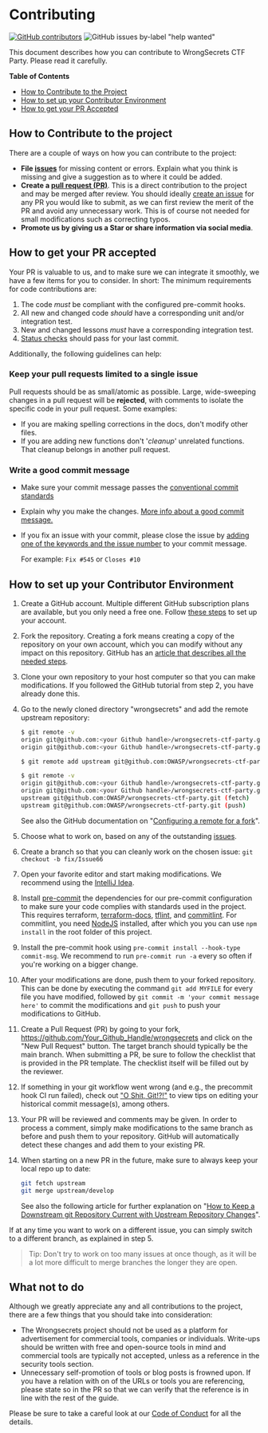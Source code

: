 # Contributing

[![GitHub contributors](https://img.shields.io/github/contributors/OWASP/wrongsecrets-ctf-party.svg)](https://github.com/OWASP/wrongsecrets-ctf-party/graphs/contributors)
![GitHub issues by-label "help wanted"](https://img.shields.io/github/issues/OWASP/wrongsecrets-ctf-party/help%20wanted.svg)

This document describes how you can contribute to WrongSecrets CTF Party. Please read it carefully.

**Table of Contents**

- [How to Contribute to the Project](#how-to-contribute-to-the-project)
- [How to set up your Contributor Environment](#how-to-set-up-your-contributor-environment)
- [How to get your PR Accepted](#how-to-get-your-pr-accepted)

## How to Contribute to the project

There are a couple of ways on how you can contribute to the project:

- **File [issues](https://github.com/OWASP/wrongsecrets-ctf-party/issues "WrongSecrets CTF Party Issues")** for missing content or errors. Explain what you think is missing and give a suggestion as to where it could be added.
- **Create a [pull request (PR)](https://github.com/OWASP/wrongsecrets-ctf-party/pulls "Create a pull request")**. This is a direct contribution to the project and may be merged after review. You should ideally [create an issue](https://github.com/OWASP/wrongsecrets-ctf-party/issues "WrongSecrets CTF Party Issues") for any PR you would like to submit, as we can first review the merit of the PR and avoid any unnecessary work. This is of course not needed for small modifications such as correcting typos.
- **Promote us by giving us a Star or share information via social media**.

## How to get your PR accepted

Your PR is valuable to us, and to make sure we can integrate it smoothly, we have a few items for you to consider. In short:
The minimum requirements for code contributions are:

1. The code _must_ be compliant with the configured pre-commit hooks.
2. All new and changed code _should_ have a corresponding unit and/or integration test.
3. New and changed lessons _must_ have a corresponding integration test.
4. [Status checks](https://docs.github.com/en/github/collaborating-with-pull-requests/collaborating-on-repositories-with-code-quality-features/about-status-checks) should pass for your last commit.

Additionally, the following guidelines can help:

### Keep your pull requests limited to a single issue

Pull requests should be as small/atomic as possible. Large, wide-sweeping changes in a pull request will be **rejected**, with comments to isolate the specific code in your pull request. Some examples:

- If you are making spelling corrections in the docs, don't modify other files.
- If you are adding new functions don't '_cleanup_' unrelated functions. That cleanup belongs in another pull request.

### Write a good commit message

- Make sure your commit message passes the [conventional commit standards](https://www.conventionalcommits.org/en/v1.0.0/)
- Explain why you make the changes. [More info about a good commit message.](https://betterprogramming.pub/stop-writing-bad-commit-messages-8df79517177d)
- If you fix an issue with your commit, please close the issue by [adding one of the keywords and the issue number](https://docs.github.com/en/issues/tracking-your-work-with-issues/linking-a-pull-request-to-an-issue) to your commit message.

  For example: `Fix #545` or `Closes #10`

## How to set up your Contributor Environment

1. Create a GitHub account. Multiple different GitHub subscription plans are available, but you only need a free one. Follow [these steps](https://help.github.com/en/articles/signing-up-for-a-new-github-account "Signing up for a new GitHub account") to set up your account.
2. Fork the repository. Creating a fork means creating a copy of the repository on your own account, which you can modify without any impact on this repository. GitHub has an [article that describes all the needed steps](https://help.github.com/en/articles/fork-a-repo "Fork a repo").
3. Clone your own repository to your host computer so that you can make modifications. If you followed the GitHub tutorial from step 2, you have already done this.
4. Go to the newly cloned directory "wrongsecrets" and add the remote upstream repository:

   ```bash
   $ git remote -v
   origin git@github.com:<your Github handle>/wrongsecrets-ctf-party.git (fetch)
   origin git@github.com:<your Github handle>/wrongsecrets-ctf-party.git (push)

   $ git remote add upstream git@github.com:OWASP/wrongsecrets-ctf-party.git

   $ git remote -v
   origin git@github.com:<your Github handle>/wrongsecrets-ctf-party.git (fetch)
   origin git@github.com:<your Github handle>/wrongsecrets-ctf-party.git (push)
   upstream git@github.com:OWASP/wrongsecrets-ctf-party.git (fetch)
   upstream git@github.com:OWASP/wrongsecrets-ctf-party.git (push)
   ```

   See also the GitHub documentation on "[Configuring a remote for a fork](https://docs.github.com/en/free-pro-team@latest/github/collaborating-with-issues-and-pull-requests/configuring-a-remote-for-a-fork "Configuring a remote for a fork")".

5. Choose what to work on, based on any of the outstanding [issues](https://github.com/OWASP/wrongsecrets-ctf-party/issues "WrongSecrets CTF Party Issues").
6. Create a branch so that you can cleanly work on the chosen issue: `git checkout -b fix/Issue66`
7. Open your favorite editor and start making modifications. We recommend using the [IntelliJ Idea](https://www.jetbrains.com/idea/).
8. Install [pre-commit](https://pre-commit.com/#install) the dependencies for our pre-commit configuration to make sure your code complies with standards used in the project. This requires terraform, [terraform-docs](https://github.com/terraform-docs/terraform-docs#installation), [tflint](https://github.com/terraform-linters/tflint#installation), and [commitlint](https://commitlint.js.org/#/guides-local-setup). For commitlint, you need [NodeJS](https://nodejs.org/en/download/) installed, after which you you can use `npm install` in the root folder of this project.
9. Install the pre-commit hook using `pre-commit install --hook-type commit-msg`. We recommend to run `pre-commit run -a` every so often if you're working on a bigger change.
10. After your modifications are done, push them to your forked repository. This can be done by executing the command `git add MYFILE` for every file you have modified, followed by `git commit -m 'your commit message here'` to commit the modifications and `git push` to push your modifications to GitHub.
11. Create a Pull Request (PR) by going to your fork, <https://github.com/Your_Github_Handle/wrongsecrets> and click on the "New Pull Request" button. The target branch should typically be the main branch. When submitting a PR, be sure to follow the checklist that is provided in the PR template. The checklist itself will be filled out by the reviewer.
12. If something in your git workflow went wrong (and e.g., the precommit hook CI run failed), check out ["O Shit, Git!?!"](https://ohshitgit.com/) to view tips on editing your historical commit message(s), among others.
13. Your PR will be reviewed and comments may be given. In order to process a comment, simply make modifications to the same branch as before and push them to your repository. GitHub will automatically detect these changes and add them to your existing PR.
14. When starting on a new PR in the future, make sure to always keep your local repo up to date:

    ```bash
    git fetch upstream
    git merge upstream/develop
    ```

    See also the following article for further explanation on "[How to Keep a Downstream git Repository Current with Upstream Repository Changes](https://medium.com/sweetmeat/how-to-keep-a-downstream-git-repository-current-with-upstream-repository-changes-10b76fad6d97 "How to Keep a Downstream git Repository Current with Upstream Repository Changes")".

If at any time you want to work on a different issue, you can simply switch to a different branch, as explained in step 5.

> Tip: Don't try to work on too many issues at once though, as it will be a lot more difficult to merge branches the longer they are open.

## What not to do

Although we greatly appreciate any and all contributions to the project, there are a few things that you should take into consideration:

- The Wrongsecrets project should not be used as a platform for advertisement for commercial tools, companies or individuals. Write-ups should be written with free and open-source tools in mind and commercial tools are typically not accepted, unless as a reference in the security tools section.
- Unnecessary self-promotion of tools or blog posts is frowned upon. If you have a relation with on of the URLs or tools you are referencing, please state so in the PR so that we can verify that the reference is in line with the rest of the guide.

Please be sure to take a careful look at our [Code of Conduct](https://github.com/OWASP/wrongsecrets-ctf-party/blob/main/CODE_OF_CONDUCT.md) for all the details.
